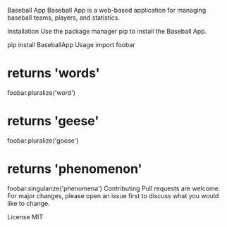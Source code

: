 Baseball App
Baseball App is a web-based application for managing baseball teams, players, and statistics.

Installation
Use the package manager pip to install the Baseball App.

pip install BaseballApp
Usage
import foobar

# returns 'words'
foobar.pluralize('word')

# returns 'geese'
foobar.pluralize('goose')

# returns 'phenomenon'
foobar.singularize('phenomena')
Contributing
Pull requests are welcome. For major changes, please open an issue first to discuss what you would like to change.

License
MIT